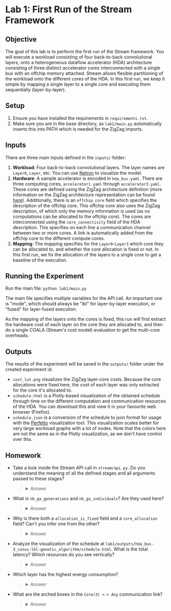 # Lab 1: First Run of the Stream Framework

## Objective
The goal of this lab is to perform the first run of the Stream framework. You will execute a workload consisting of four back-to-back convolutional layers, onto a heterogeneous dataflow accelerator (HDA) architecture consisting of three distinct accelerator cores interconnected with a single bus with an offchip memory attached. Stream allows flexible partitioning of the workload onto the different cores of the HDA. In this first run, we keep it simple by mapping a single layer to a single core and executing them sequentially (layer-by-layer).

## Setup
1. Ensure you have installed the requirements in `requirements.txt`.
2. Make sure you are in the base directory, as `lab1/main.py` automatically inserts this into PATH which is needed for the ZigZag imports.

## Inputs
There are three main inputs defined in the `inputs/` folder:
1. **Workload**: Four back-to-back convolutional layers. The layer names are `Layer0`, `Layer`, etc. You can use [Netron](https://netron.app) to visualize the model.
2. **Hardware**: A sample accelerator is encoded in `hda_bus.yaml`. There are three computing cores, `accelerator1.yaml` through `accelerator3.yaml`. These cores are defined using the ZigZag architecture definition (more information on the ZigZag architecture representation can be found [here](https://kuleuven-micas.github.io/zigzag/hardware.html)). Additionally, there is an `offchip_core` field which specifies the description of the offchip core. This offchip core also uses the ZigZag description, of which only the memory information is used (as no computations can be allocated to the offchip core). The cores are interconnected using the `core_connectivity` field of the HDA description. This specifies on each line a communication channel between two or more cores. A link is automatically added from the offchip core to the different compute cores.
3. **Mapping**: The mapping specifies for the `Layer0`-`Layer3` which core they can be allocated to, and whether the core allocation is fixed or not. In this first run, we fix the allocation of the layers to a single core to get a baseline of the execution.

## Running the Experiment
Run the main file:
    ```
    python lab1/main.py
    ```

The main file specifies multiple variables for the API call. An important one is "mode", which should always be "lbl" for layer-by-layer execution, or "fused" for layer-fused execution.

As the mapping of the layers onto the cores is fixed, this run will first extract the hardware cost of each layer on the core they are allocated to, and then do a single COALA (Stream's cost model) evaluation to get the multi-core overheads.

## Outputs
The results of the experiment will be saved in the `outputs/` folder under the created experiment id.

- `cost_lut.png` visualizes the ZigZag layer-core costs. Because the core allocations were fixed here, the cost of each layer was only extracted for the core it's allocated to.
- `schedule.html` is a Plotly-based visualization of the obtained schedule through time on the different computation and communication resources of the HDA. You can download this and view it in your favourite web browser (Firefox). 
- `schedule.json` is a conversion of the schedule to json format for usage with the [Perfetto](https://ui.perfetto.dev/) visualization tool. This visualization scales better for very large workload graphs with a lot of nodes. Note that the colors here are not the same as in the Plotly visualization, as we don't have control over this.

## Homework

- Take a look inside the Stream API call in `stream/api.py`. Do you understand the meaning of all the defined stages and all arguments passed to these stages?
    > <details>
    > <summary>Answer</summary>
    >     
    > You can read more information on the different stages [here](https://kuleuven-micas.github.io/stream/stages.html). Each stage performs a different function, ranging from parsing inputs to generating the hardware cost of the different layers using ZigZag and calling the allocation optimization engines.
    >   
    > </details>

- What is `nb_ga_generations` and `nb_ga_individuals`? Are they used here?
    > <details>
    > <summary>Answer</summary>
    >     
    > These are the number of generations of and the number of individuals in each generation of the genetic algorithm (GA). The GA is one of the optimization engines that can help find better workload allocations of the layers onto the computation cores. As the mapping is fixed, the GA doesn't actually optimize anything here, and will be bypassed. However, the API call requires them as an argument.
    >   
    > </details>

- Why is there both a `allocation_is_fixed` field and a `core_allocation` field? Can't you infer one from the other?
    > <details>
    > <summary>Answer</summary>
    > 
    > The reason both fields are required is that it is also possible to distribute a single layer across multiple cores in a fixed manner. In this scenario, `allocation_is_fixed` will be `True` and there will be more than one core specified in `core_allocation`.
    > 
    > </details>

- Analyze the visualization of the schedule at `lab1/outputs/hda_bus-3_convs-lbl-genetic_algorithm/schedule.html`. What is the total latency? Which resources do you see vertically?
    > <details>
    > <summary>Answer</summary>
    >     
    > The total latency is displayed on the top: 8.510e4. There are three computation resources: `Core 0`, `Core 1` and `Core 2`. There are two communication resources: `Any -> Any` which represents the bus connecting the three cores and `Core(3) <-> Any` which represents the offchip link (Core 3 is the offchip core).
    >   
    > </details>

- Which layer has the highest energy consumption?
    > <details>
    > <summary>Answer</summary>
    >     
    > There are two ways to get the answer to this question. One is to look at the `cost_lut.png`, which shows the output of the ZigZag performance estimation. This shows that `Layer 3`, allocated to `Core 0`, has the highest energy consumption.
    > 
    > The second approach uses the Plotly visualization. When hovering over the different layer rectangles, you can see the `Energy total` displayed, which is the highest for `Layer 3`.
    > 
    > </details>

- What are the arched boxes in the `Core(3) <-> Any` communication link?
    > <details>
    > <summary>Answer</summary>
    >     
    > There are two types of tasks that can be assigned to communication links: 1. Transfers and 2. Blocks. Transfers are simple: they use a communication link to transfer a tensor from one core's memory to another core's memory (if there are multiple hops needed a task is scheduled on each link). 
    > 
    > Blocks are a bit more complex. Blocks are added to a communication link whenever a layer (or smaller part of a layer) is to be scheduled on a core whose memory is insufficient to store all of the tensors needed for the execution. In that case, there is further tiling needed of the tensors. To facilitate this, the offchip memory is added as the highest level of memory for the ZigZag cost call. However, ZigZag's cost model is analytical, and we thus don't know the exact timing of the transfers of these tiles, we only know the average required bandwidth. That's why, in Stream, we 'block' the communication link with this average required bandwidth for the entire duration of the execution on the core. It's important to note that it is thus possible that multiple 'block' tasks are scheduled in parallel. If they are overlapping you will only see one of them in the visualization.
    >   
    > </details>